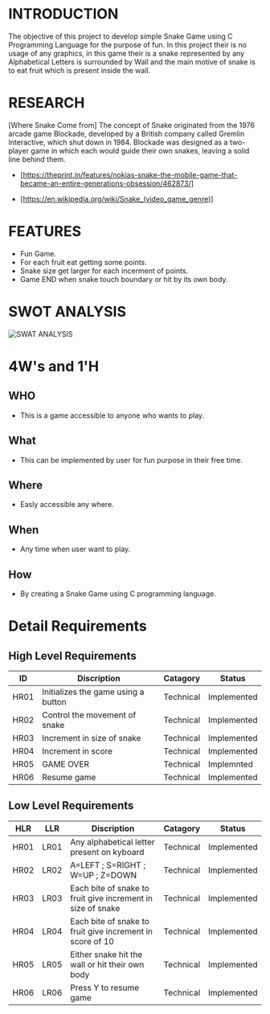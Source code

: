# INTRODUCTION

The objective of this project to develop simple Snake Game using C Programming Language for the purpose of fun. In this project their is no usage of any graphics, in this game their is a snake represented by any Alphabetical Letters is surrounded by Wall and the main motive of snake is to eat fruit which is present inside the wall.

# RESEARCH

[Where Snake Come from]
The concept of Snake originated from the 1976 arcade game Blockade, developed by a British company called Gremlin Interactive, which shut down in 1984.
Blockade was designed as a two-player game in which each would guide their own snakes, leaving a solid line behind them.

- [https://theprint.in/features/nokias-snake-the-mobile-game-that-became-an-entire-generations-obsession/462873/]

- [https://en.wikipedia.org/wiki/Snake_(video_game_genre)]

# FEATURES

- Fun Game.
- For each fruit eat getting some points.
- Snake size get larger for each incerment of points.
- Game END when snake touch boundary or hit by its own body.

# SWOT ANALYSIS

![SWAT ANALYSIS](https://user-images.githubusercontent.com/81153072/153459138-9d8d7f63-5812-4188-80b9-3bab4f7a9efa.png)

# 4W's and 1'H

## WHO 
- This is a game accessible to anyone who wants to play.
## What
- This can be implemented by user for fun purpose in their free time.
## Where
- Easly accessible any where.
## When
- Any time when user want to play.
## How
- By creating a Snake Game using C programming language.

# Detail Requirements

## High Level Requirements
| ID | Discription | Catagory | Status |
| -- | ----------- | -------- | ------ |
| HR01 | Initializes the game using a button | Technical | Implemented |
| HR02 | Control the movement of snake | Technical | Implemented |
| HR03 | Increment in size of snake | Technical | Implemented |
| HR04 | Increment in score | Technical | Implemented |
| HR05 | GAME OVER| Technical | Implemnted |
| HR06 | Resume game | Technical | Implemented |
## Low Level Requirements
| HLR | LLR | Discription | Catagory | Status |
| --- | --- | ----------- | -------- | ------- | 
| HR01 | LR01 | Any alphabetical letter present on kyboard | Technical | Implemented |
| HR02 | LR02 | A=LEFT ; S=RIGHT ; W=UP ; Z=DOWN | Technical | Implemented |
| HR03 | LR03 | Each bite of snake to fruit give increment in size of snake | Technical | Implemented |
| HR04 | LR04 | Each bite of snake to fruit give increment in score of 10 | Technical | Implemented |
| HR05 | LR05 | Either snake hit the wall or hit their own body | Technical | Implemented |
| HR06 | LR06 | Press Y to resume game | Technical | Implemented |

